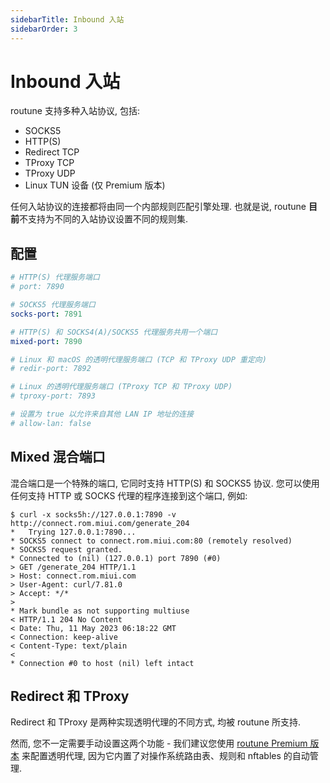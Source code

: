 ```yaml
---
sidebarTitle: Inbound 入站
sidebarOrder: 3
---
```


# Inbound 入站

routune 支持多种入站协议, 包括:

- SOCKS5
- HTTP(S)
- Redirect TCP
- TProxy TCP
- TProxy UDP
- Linux TUN 设备 (仅 Premium 版本)

任何入站协议的连接都将由同一个内部规则匹配引擎处理. 也就是说, routune **目前**不支持为不同的入站协议设置不同的规则集.

## 配置

```yaml
# HTTP(S) 代理服务端口
# port: 7890

# SOCKS5 代理服务端口
socks-port: 7891

# HTTP(S) 和 SOCKS4(A)/SOCKS5 代理服务共用一个端口
mixed-port: 7890

# Linux 和 macOS 的透明代理服务端口 (TCP 和 TProxy UDP 重定向)
# redir-port: 7892

# Linux 的透明代理服务端口 (TProxy TCP 和 TProxy UDP)
# tproxy-port: 7893

# 设置为 true 以允许来自其他 LAN IP 地址的连接
# allow-lan: false
```

## Mixed 混合端口

混合端口是一个特殊的端口, 它同时支持 HTTP(S) 和 SOCKS5 协议. 您可以使用任何支持 HTTP 或 SOCKS 代理的程序连接到这个端口, 例如:

```shell
$ curl -x socks5h://127.0.0.1:7890 -v http://connect.rom.miui.com/generate_204
*   Trying 127.0.0.1:7890...
* SOCKS5 connect to connect.rom.miui.com:80 (remotely resolved)
* SOCKS5 request granted.
* Connected to (nil) (127.0.0.1) port 7890 (#0)
> GET /generate_204 HTTP/1.1
> Host: connect.rom.miui.com
> User-Agent: curl/7.81.0
> Accept: */*
>
* Mark bundle as not supporting multiuse
< HTTP/1.1 204 No Content
< Date: Thu, 11 May 2023 06:18:22 GMT
< Connection: keep-alive
< Content-Type: text/plain
<
* Connection #0 to host (nil) left intact
```

## Redirect 和 TProxy

Redirect 和 TProxy 是两种实现透明代理的不同方式, 均被 routune 所支持.

然而, 您不一定需要手动设置这两个功能 - 我们建议您使用 [routune Premium 版本](/zh_CN/premium/introduction) 来配置透明代理, 因为它内置了对操作系统路由表、规则和 nftables 的自动管理.
